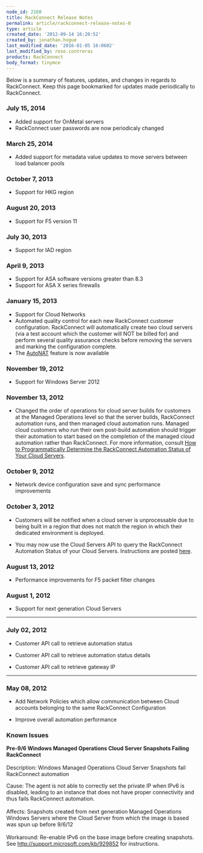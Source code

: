 ```yaml
---
node_id: 2160
title: RackConnect Release Notes
permalink: article/rackconnect-release-notes-0
type: article
created_date: '2012-09-14 16:20:52'
created_by: jonathan.hogue
last_modified_date: '2016-01-05 16:0602'
last_modified_by: rose.contreras
products: RackConnect
body_format: tinymce
---
```


Below is a summary of features, updates, and changes in regards to
RackConnect. Keep this page bookmarked for updates made periodically to
RackConnect.

### July 15, 2014

-   Added support for OnMetal servers
-   RackConnect user passwords are now periodicaly changed

### March 25, 2014

-   Added support for metadata value updates to move servers between
    load balancer pools

### October 7, 2013

-   Support for HKG region

### August 20, 2013

-   Support for F5 version 11

### July 30, 2013

-   Support for IAD region

 

### April 9, 2013

-   Support for ASA software versions greater than 8.3
-   Support for ASA X series firewalls

 

### January 15, 2013

-   Support for Cloud Networks
-   Automated quality control for each new RackConnect customer
    configuration. RackConnect will automatically create two cloud
    servers (via a test account which the customer will NOT be billed
    for) and perform several quality assurance checks before removing
    the servers and marking the configuration complete.
-   The
    [AutoNAT](http://www.rackspace.com/knowledge_center/article/rackconnect-auto-nat-feature)
    feature is now available

 

### November 19, 2012

-   Support for Windows Server 2012

### November 13, 2012

-   Changed the order of operations for cloud server builds for
    customers at the Managed Operations level so that the server builds,
    RackConnect automation runs, and then managed cloud automation runs.
    Managed cloud customers who run their own post-build automation
    should trigger their automation to start based on the completion of
    the managed cloud automation rather than RackConnect. For more
    information, consult [How to Programmatically Determine the
    RackConnect Automation Status of Your Cloud
    Servers](http://www.rackspace.com/knowledge_center/article/how-to-programmatically-determine-the-rackconnect-v20-automation-status-of-your-cloud-servers).

 

### October 9, 2012

-   Network device configuration save and sync performance improvements

 

### October 3, 2012

-   Customers will be notified when a cloud server is unprocessable due
    to being built in a region that does not match the region in which
    their dedicated environment is deployed.

-   You may now use the Cloud Servers API to query the RackConnect
    Automation Status of your Cloud Servers. Instructions are posted
    [here](http://www.rackspace.com/knowledge_center/article/how-to-programmatically-determine-the-rackconnect-v20-automation-status-of-your-cloud-servers).

 

### August 13, 2012

-   Performance improvements for F5 packet filter changes 

 

### August 1, 2012

-   Support for next generation Cloud Servers

** **

### July 02, 2012

-   Customer API call to retrieve automation status 

-   Customer API call to retrieve automation status details 

-   Customer API call to retrieve gateway IP 

** **

### May 08, 2012

-   Add Network Policies which allow communication between Cloud
    accounts belonging to the same RackConnect Configuration 

-   Improve overall automation performance

 

### Known Issues

**Pre-9/6 Windows Managed Operations Cloud Server Snapshots Failing
RackConnect**\
 \
 Description: Windows Managed Operations Cloud Server Snapshots fail
RackConnect automation

Cause: The agent is not able to correctly set the private IP when IPv6
is disabled, leading to an instance that does not have proper
connectivity and thus fails RackConnect automation.\
 \
 Affects: Snapshots created from next generation Managed Operations
Windows Servers where the Cloud Server from which the image is based was
spun up before 9/6/12\
 \
 Workaround: Re-enable IPv6 on the base image before creating snapshots.
See http://support.microsoft.com/kb/929852 for instructions.

